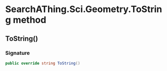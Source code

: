 # SearchAThing.Sci.Geometry.ToString method
## ToString()
### Signature
```csharp
public override string ToString()
```
